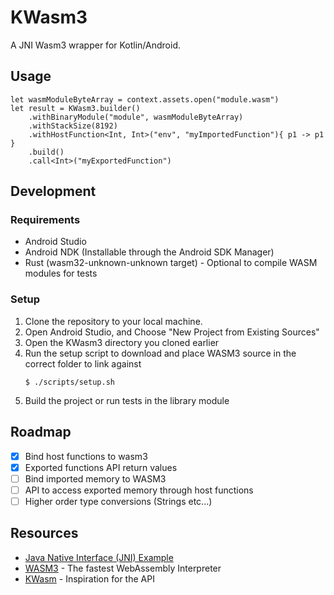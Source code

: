 # KWasm3

A JNI Wasm3 wrapper for Kotlin/Android.

## Usage

```
let wasmModuleByteArray = context.assets.open("module.wasm")
let result = KWasm3.builder()
    .withBinaryModule("module", wasmModuleByteArray)
    .withStackSize(8192)
    .withHostFunction<Int, Int>("env", "myImportedFunction"){ p1 -> p1 }
    .build()
    .call<Int>("myExportedFunction")
```

## Development

### Requirements

* Android Studio
* Android NDK (Installable through the Android SDK Manager)
* Rust (wasm32-unknown-unknown target) - Optional to compile WASM modules for tests

### Setup

1. Clone the repository to your local machine.
2. Open Android Studio, and Choose "New Project from Existing Sources"
3. Open the KWasm3 directory you cloned earlier
4. Run the setup script to download and place WASM3 source in the correct folder to link against
    ```
   $ ./scripts/setup.sh
    ```
5. Build the project or run tests in the library module

## Roadmap

- [x] Bind host functions to wasm3
- [x] Exported functions API return values
- [ ] Bind imported memory to WASM3
- [ ] API to access exported memory through host functions
- [ ] Higher order type conversions (Strings etc...)

## Resources

* [Java Native Interface (JNI) Example](https://www.protechtraining.com/blog/post/java-native-interface-jni-example-65)
* [WASM3](https://github.com/wasm3/wasm3) - The fastest WebAssembly Interpreter
* [KWasm](https://github.com/jasonwyatt/KWasm) - Inspiration for the API
